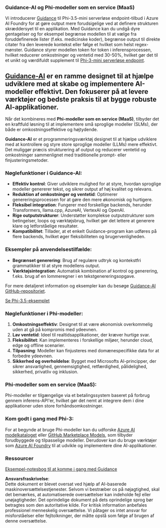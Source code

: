 ### Guidance-AI og Phi-modeller som en service (MaaS)
Vi introducerer [Guidance](https://github.com/guidance-ai/guidance) til Phi-3.5-mini serverløse endpoint-tilbud i Azure AI Foundry for at gøre output mere forudsigelige ved at definere strukturen skræddersyet til en applikation. Med Guidance kan du undgå dyre gentagelser og for eksempel begrænse modellen til at vælge fra foruddefinerede lister (f.eks. medicinske koder), begrænse output til direkte citater fra den leverede kontekst eller følge et hvilket som helst regex-mønster. Guidance styrer modellen token for token i inferensprocessen, hvilket reducerer omkostninger og ventetid med 30-50%, hvilket gør det til et unikt og værdifuldt supplement til [Phi-3-mini serverløse endpoint](https://aka.ms/try-phi3.5mini).

## [**Guidance-AI**](https://github.com/guidance-ai/guidance) er en ramme designet til at hjælpe udviklere med at skabe og implementere AI-modeller effektivt. Den fokuserer på at levere værktøjer og bedste praksis til at bygge robuste AI-applikationer.

Når det kombineres med **Phi-modeller som en service (MaaS)**, tilbyder det en kraftfuld løsning til at implementere små sproglige modeller (SLMs), der både er omkostningseffektive og højtydende.

**Guidance-AI** er et programmeringsværktøj designet til at hjælpe udviklere med at kontrollere og styre store sproglige modeller (LLMs) mere effektivt. Det muliggør præcis strukturering af output og reducerer ventetid og omkostninger sammenlignet med traditionelle prompt- eller finjusteringsmetoder.

### Nøglefunktioner i Guidance-AI:
- **Effektiv kontrol**: Giver udviklere mulighed for at styre, hvordan sproglige modeller genererer tekst, og sikrer output af høj kvalitet og relevans.
- **Reduktion af omkostninger og ventetid**: Optimerer genereringsprocessen for at gøre den mere økonomisk og hurtigere.
- **Fleksibel integration**: Fungerer med forskellige backends, herunder Transformers, llama.cpp, AzureAI, VertexAI og OpenAI.
- **Rige outputstrukturer**: Understøtter komplekse outputstrukturer som betingelser, loops og værktøjsbrug, hvilket gør det lettere at generere klare og letforståelige resultater.
- **Kompatibilitet**: Tillader, at et enkelt Guidance-program kan udføres på flere backends, hvilket øger fleksibiliteten og brugervenligheden.

### Eksempler på anvendelsestilfælde:
- **Begrænset generering**: Brug af regulære udtryk og kontekstfri grammatikker til at styre modellens output.
- **Værktøjsintegration**: Automatisk kombination af kontrol og generering, f.eks. brug af en lommeregner i en tekstgenereringsopgave.

For mere detaljeret information og eksempler kan du besøge [Guidance-AI GitHub-repositoriet](https://github.com/guidance-ai/guidance).

[Se Phi-3.5-eksemplet](../../../../../code/01.Introduce/guidance.ipynb)

### Nøglefunktioner i Phi-modeller:
1. **Omkostningseffektiv**: Designet til at være økonomisk overkommelig uden at gå på kompromis med ydeevnen.
2. **Lav ventetid**: Ideel til realtidsapplikationer, der kræver hurtige svar.
3. **Fleksibilitet**: Kan implementeres i forskellige miljøer, herunder cloud, edge og offline scenarier.
4. **Tilpasning**: Modeller kan finjusteres med domænespecifikke data for at forbedre ydeevnen.
5. **Sikkerhed og overholdelse**: Bygget med Microsofts AI-principper, der sikrer ansvarlighed, gennemsigtighed, retfærdighed, pålidelighed, sikkerhed, privatliv og inklusion.

### Phi-modeller som en service (MaaS):
Phi-modeller er tilgængelige via et betalingssystem baseret på forbrug gennem inferens-API'er, hvilket gør det nemt at integrere dem i dine applikationer uden store forhåndsomkostninger.

### Kom godt i gang med Phi-3:
For at begynde at bruge Phi-modeller kan du udforske [Azure AI modelkataloget](https://ai.azure.com/explore/models) eller [GitHub Marketplace Models](https://github.com/marketplace/models), som tilbyder forudbyggede og tilpasselige modeller. Derudover kan du bruge værktøjer som [Azure AI Foundry](https://ai.azure.com) til at udvikle og implementere dine AI-applikationer.

### Ressourcer
[Eksempel-notesbog til at komme i gang med Guidance](../../../../../code/01.Introduce/guidance.ipynb)

**Ansvarsfraskrivelse**:  
Dette dokument er blevet oversat ved hjælp af AI-baserede maskinoversættelsestjenester. Selvom vi bestræber os på nøjagtighed, skal det bemærkes, at automatiserede oversættelser kan indeholde fejl eller unøjagtigheder. Det oprindelige dokument på dets oprindelige sprog bør betragtes som den autoritative kilde. For kritisk information anbefales professionel menneskelig oversættelse. Vi påtager os intet ansvar for misforståelser eller fejltolkninger, der måtte opstå som følge af brugen af denne oversættelse.